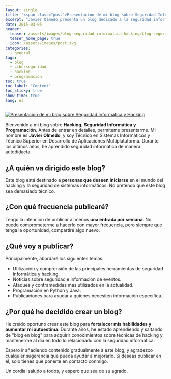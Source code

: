 ```yaml
---
layout: single
title: '<span class="post">Presentación de mi blog sobre Seguridad Informática y Hacking</span>'
excerpt: "Javier Olmedo presenta un blog dedicado a la seguridad informática y hacking con el objetivo de compartir conocimiento con aquellos que se inician en este mundo."
date: 2015-03-05
header:
  teaser: /assets/images/blog-seguridad-informatica-hacking/blog-seguridad-informatica-hacking_banner.png
  teaser_home_page: true
  icon: /assets/images/post.svg
categories:
  - general
tags:
  - blog
  - ciberseguridad
  - hacking
  - programación
toc: true
toc_label: "Content"
toc_sticky: true
show_time: true
lang: es
---
```


<!-- BANNER -->
<a href="/assets/images/blog-seguridad-informatica-hacking/blog-seguridad-informatica-hacking_banner.png">
    <img src="/assets/images/blog-seguridad-informatica-hacking/blog-seguridad-informatica-hacking_banner.png" alt="Presentación de mi blog sobre Seguridad Informática y Hacking">
</a>

Bienvenido a mi blog sobre **Hacking, Seguridad Informática y Programación**. Antes de entrar en detalles, permíteme presentarme. Mi nombre es **Javier Olmedo**, y soy Técnico en Sistemas Informáticos y Técnico Superior en Desarrollo de Aplicaciones Multiplataforma. Durante los últimos años, he aprendido seguridad informática de manera autodidacta.

## ¿A quién va dirigido este blog?

Este blog está destinado a **personas que deseen iniciarse** en el mundo del hacking y la seguridad de sistemas informáticos. No pretendo que este blog sea demasiado técnico.

## ¿Con qué frecuencia publicaré?

Tengo la intención de publicar al menos **una entrada por semana**. No puedo comprometerme a hacerlo con mayor frecuencia, pero siempre que tenga la oportunidad, compartiré algo nuevo.

## ¿Qué voy a publicar?

Principalmente, abordaré los siguientes temas:

- Utilización y comprensión de las principales herramientas de seguridad informática y hacking.
- Noticias sobre seguridad e información de eventos.
- Ataques y contramedidas más utilizados en la actualidad.
- Programación en Python y Java.
- Publicaciones para ayudar a quienes necesiten información específica.

## ¿Por qué he decidido crear un blog?

He creído oportuno crear este blog para **fortalecer mis habilidades y aumentar mi autoestima**. Durante años, he estado aprendiendo y saltando de "blog en blog" para adquirir conocimientos sobre técnicas de hacking y mantenerme al día en todo lo relacionado con la seguridad informática.

Espero ir añadiendo contenido gradualmente a este blog, y agradezco cualquier sugerencia que pueda ayudar a mejorarlo. Si deseas publicar en él, solo tienes que ponerte en contacto conmigo.

Un cordial saludo a todos, y espero que sea de su agrado.
